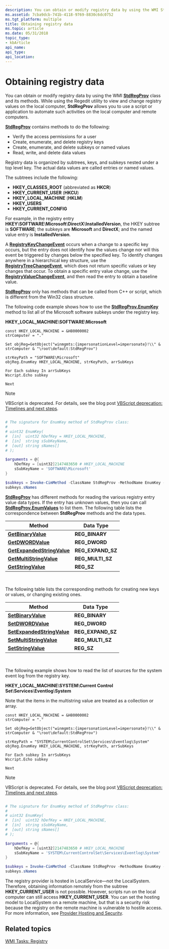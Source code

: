```yaml
---
description: You can obtain or modify registry data by using the WMI StdRegProv class and its methods.
ms.assetid: 7cba9dcb-741b-4118-9769-8830c6dc0752
ms.tgt_platform: multiple
title: Obtaining registry data
ms.topic: article
ms.date: 05/31/2018
topic_type: 
- kbArticle
api_name: 
api_type: 
api_location: 
---
```


# Obtaining registry data

You can obtain or modify registry data by using the WMI [**StdRegProv**](/previous-versions/windows/desktop/regprov/stdregprov) class and its methods. While using the Regedit utility to view and change registry values on the local computer, **StdRegProv** allows you to use a script or application to automate such activities on the local computer and remote computers.

[**StdRegProv**](/previous-versions/windows/desktop/regprov/stdregprov) contains methods to do the following:

-   Verify the access permissions for a user
-   Create, enumerate, and delete registry keys
-   Create, enumerate, and delete subkeys or named values
-   Read, write, and delete data values

Registry data is organized by subtrees, keys, and subkeys nested under a top level key. The actual data values are called entries or named values.

The subtrees include the following:

-   **HKEY\_CLASSES\_ROOT** (abbreviated as **HKCR**)
-   **HKEY\_CURRENT\_USER** (**HKCU**)
-   **HKEY\_LOCAL\_MACHINE** (**HKLM**)
-   **HKEY\_USERS**
-   **HKEY\_CURRENT\_CONFIG**

For example, in the registry entry **HKEY**\\**SOFTWARE**\\**Microsoft**\\**DirectX**\\**InstalledVersion**, the HKEY subtree is **SOFTWARE**; the subkeys are **Microsoft** and **DirectX**; and the named value entry is **InstalledVersion**.

A [**RegistryKeyChangeEvent**](/previous-versions/windows/desktop/regprov/registrykeychangeevent) occurs when a change to a specific key occurs, but the entry does not identify how the values change nor will this event be triggered by changes below the specified key. To identify changes anywhere in a hierarchical key structure, use the [**RegistryTreeChangeEvent**](/previous-versions/windows/desktop/regprov/registrytreechangeevent), which does not return specific values or key changes that occur. To obtain a specific entry value change, use the [**RegistryValueChangeEvent**](/previous-versions/windows/desktop/regprov/registryvaluechangeevent), and then read the entry to obtain a baseline value.

[**StdRegProv**](/previous-versions/windows/desktop/regprov/stdregprov) only has methods that can be called from C++ or script, which is different from the Win32 class structure.

The following code example shows how to use the [**StdRegProv.EnumKey**](/previous-versions/windows/desktop/regprov/enumkey-method-in-class-stdregprov) method to list all of the Microsoft software subkeys under the registry key.

**HKEY\_LOCAL\_MACHINE**\\**SOFTWARE**\\**Microsoft**


```VB
const HKEY_LOCAL_MACHINE = &H80000002
strComputer = "."

Set objReg=GetObject("winmgmts:{impersonationLevel=impersonate}!\\" & strComputer & "\root\default:StdRegProv")

strKeyPath = "SOFTWARE\Microsoft"
objReg.EnumKey HKEY_LOCAL_MACHINE, strKeyPath, arrSubKeys

For Each subkey In arrSubKeys
Wscript.Echo subkey
    
Next
```

> [!NOTE]
> VBScript is deprecated. For details, see the blog post [VBScript deprecation: Timelines and next steps](https://techcommunity.microsoft.com/t5/windows-it-pro-blog/vbscript-deprecation-timelines-and-next-steps/ba-p/4148301).

```PowerShell

# The signature for EnumKey method of StdRegProv class:
#
# uint32 EnumKey(
#  [in]  uint32 hDefKey = HKEY_LOCAL_MACHINE,
#  [in]  string sSubKeyName,
#  [out] string sNames[]
# );

$arguments = @{
    hDefKey = [uint32]2147483650 # HKEY_LOCAL_MACHINE
    sSubKeyName = 'SOFTWARE\Microsoft'
}

$subkeys = Invoke-CimMethod -ClassName StdRegProv -MethodName EnumKey -Arguments $arguments
subkeys.sNames
```

[**StdRegProv**](/previous-versions/windows/desktop/regprov/stdregprov) has different methods for reading the various registry entry value data types. If the entry has unknown values, then you can call [**StdRegProv.EnumValues**](/previous-versions/windows/desktop/regprov/enumvalues-method-in-class-stdregprov) to list them. The following table lists the correspondence between **StdRegProv** methods and the data types.



| Method                                                                                  | Data Type           |
|-----------------------------------------------------------------------------------------|---------------------|
| [**GetBinaryValue**](/previous-versions/windows/desktop/regprov/getbinaryvalue-method-in-class-stdregprov)                 | **REG\_BINARY**     |
| [**GetDWORDValue**](/previous-versions/windows/desktop/regprov/getdwordvalue-method-in-class-stdregprov)                   | **REG\_DWORD**      |
| [**GetExpandedStringValue**](/previous-versions/windows/desktop/regprov/getexpandedstringvalue-method-in-class-stdregprov) | **REG\_EXPAND\_SZ** |
| [**GetMultiStringValue**](/previous-versions/windows/desktop/regprov/getmultistringvalue-method-in-class-stdregprov)       | **REG\_MULTI\_SZ**  |
| [**GetStringValue**](/previous-versions/windows/desktop/regprov/getstringvalue-method-in-class-stdregprov)                 | **REG\_SZ**         |



 

The following table lists the corresponding methods for creating new keys or values, or changing existing ones.



| Method                                                                                  | Data Type           |
|-----------------------------------------------------------------------------------------|---------------------|
| [**SetBinaryValue**](/previous-versions/windows/desktop/regprov/setbinaryvalue-method-in-class-stdregprov)                 | **REG\_BINARY**     |
| [**SetDWORDValue**](/previous-versions/windows/desktop/regprov/setdwordvalue-method-in-class-stdregprov)                   | **REG\_DWORD**      |
| [**SetExpandedStringValue**](/previous-versions/windows/desktop/regprov/setexpandedstringvalue-method-in-class-stdregprov) | **REG\_EXPAND\_SZ** |
| [**SetMultiStringValue**](/previous-versions/windows/desktop/regprov/setmultistringvalue-method-in-class-stdregprov)       | **REG\_MULTI\_SZ**  |
| [**SetStringValue**](/previous-versions/windows/desktop/regprov/setstringvalue-method-in-class-stdregprov)                 | **REG\_SZ**         |



 

The following example shows how to read the list of sources for the system event log from the registry key.

**HKEY\_LOCAL\_MACHINE**\\**SYSTEM**\\**Current Control Set**\\**Services**\\**Eventlog**\\**System**

Note that the items in the multistring value are treated as a collection or array.


```VB
const HKEY_LOCAL_MACHINE = &H80000002
strComputer = "."

Set objReg=GetObject("winmgmts:{impersonationLevel=impersonate}!\\" & strComputer & "\root\default:StdRegProv")

strKeyPath = "SYSTEM\CurrentControlSet\Services\Eventlog\System"
objReg.EnumKey HKEY_LOCAL_MACHINE, strKeyPath, arrSubKeys

For Each subkey In arrSubKeys
Wscript.Echo subkey
    
Next
```

> [!NOTE]
> VBScript is deprecated. For details, see the blog post [VBScript deprecation: Timelines and next steps](https://techcommunity.microsoft.com/t5/windows-it-pro-blog/vbscript-deprecation-timelines-and-next-steps/ba-p/4148301).

```PowerShell

# The signature for EnumKey method of StdRegProv class:
#
# uint32 EnumKey(
#  [in]  uint32 hDefKey = HKEY_LOCAL_MACHINE,
#  [in]  string sSubKeyName,
#  [out] string sNames[]
# );

$arguments = @{
    hDefKey = [uint32]2147483650 # HKEY_LOCAL_MACHINE
    sSubKeyName = 'SYSTEM\CurrentControlSet\Services\Eventlog\System'
}

$subkeys = Invoke-CimMethod -ClassName StdRegProv -MethodName EnumKey -Arguments $arguments
subkeys.sNames
```

The registry provider is hosted in LocalService—not the LocalSystem. Therefore, obtaining information remotely from the subtree **HKEY\_CURRENT\_USER** is not possible. However, scripts run on the local computer can still access **HKEY\_CURRENT\_USER**. You can set the hosting model to LocalSystem on a remote machine, but that is a security risk because the registry on the remote machine is vulnerable to hostile access. For more information, see [Provider Hosting and Security](provider-hosting-and-security.md).

## Related topics

<dl> <dt>

[WMI Tasks: Registry](wmi-tasks--registry.md)
</dt> </dl>

 

 
